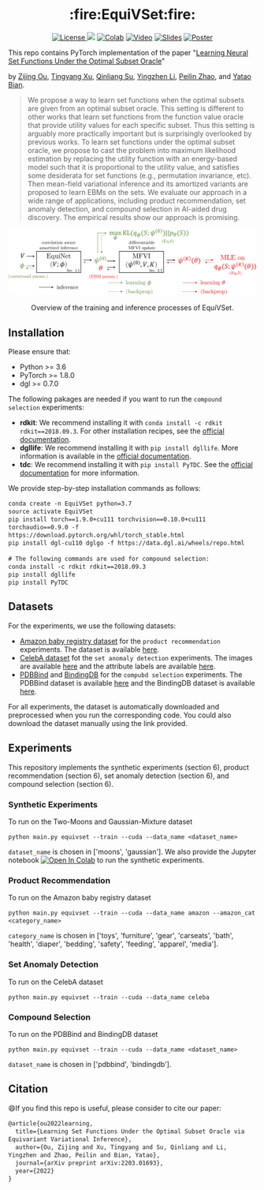 <h1 align="center">:fire:EquiVSet:fire:</h1>
<p align="center">
    <a href="https://openreview.net/forum?id=GXOC0zL0ZI"> <img alt="License" src="https://img.shields.io/static/v1?label=Pub&message=NeurIPS%2722&color=blue"> </a>
    <a href="https://subsetselection.github.io/EquiVSet/"><img src="https://img.shields.io/website-up-down-green-red/http/shields.io.svg"></a>
    <a href="https://colab.research.google.com/drive/1_EI0BUjFzNAVxWS1ao-xia_UVmW4KLi4?usp=sharing"><img src="https://colab.research.google.com/assets/colab-badge.svg" alt="Colab"></a>
    <a href="https://neurips.cc/virtual/2022/poster/54333"> <img src="https://img.shields.io/badge/Video-grey?logo=Kuaishou&logoColor=white" alt="Video"></a>
    <a href="https://nips.cc/media/neurips-2022/Slides/54333_NwPxNtj.pdf"> <img src="https://img.shields.io/badge/Slides-grey?&logo=MicrosoftPowerPoint&logoColor=white" alt="Slides"></a>
    <a href="https://nips.cc/media/PosterPDFs/NeurIPS%202022/54333.png?t=1669298430.3968306"> <img src="https://img.shields.io/badge/Poster-grey?logo=airplayvideo&logoColor=white" alt="Poster"></a>
</p>

This repo contains PyTorch implementation of the paper "[Learning Neural Set Functions Under the Optimal Subset Oracle](https://arxiv.org/abs/2203.01693)"

by [Zijing Ou](https://j-zin.github.io/), [Tingyang Xu](https://scholar.google.com.hk/citations?user=6gIs5YMAAAAJ&hl=en), [Qinliang Su](https://scholar.google.com/citations?user=cuIweygAAAAJ&hl=en), [Yingzhen Li](http://yingzhenli.net/home/en/), [Peilin Zhao](https://peilinzhao.github.io/), and [Yatao Bian](https://yataobian.com/).

> We propose a way to learn set functions when the optimal subsets are given from an optimal subset oracle. This setting is different to other works that learn set functions from the function value oracle that provide utility values for each specific subset. Thus this setting is arguably more practically important but is surprisingly overlooked by previous works. To learn set functions under the optimal subset oracle, we propose to cast the problem into maximum likelihood estimation by replacing the utility function with an energy-based model such that it is proportional to the utility value, and satisfies some desiderata for set functions (e.g., permutation invariance, etc). Then mean-field variational inference and its amortized variants are proposed to learn EBMs on the sets. We evaluate our approach in a wide range of applications, including product recommendation, set anomaly detection, and compound selection in AI-aided drug discovery. The empirical results show our approach is promising.

![equivset](assets/equivset.png)
<p align="center">Overview of the training and inference processes of EquiVSet.</p>

## Installation

Please ensure that:

- Python >= 3.6
- PyTorch >= 1.8.0
- dgl >= 0.7.0

The following pakages are needed if you want to run the `compound selection` experiments:

- **rdkit**: We recommend installing it with `conda install -c rdkit rdkit==2018.09.3`. For other installation recipes, see the [official documentation](https://www.rdkit.org/docs/Install.html).
- **dgllife**: We recommend installing it with `pip install dgllife`. More information is available in the [official documentation](https://lifesci.dgl.ai/install/index.html).
- **tdc**: We recommend installing it with `pip install PyTDC`. See the [official documentation](https://tdc.readthedocs.io/en/main/install.html) for more information.

We provide step-by-step installation commands as follows:

```
conda create -n EquiVSet python=3.7
source activate EquiVSet
pip install torch==1.9.0+cu111 torchvision==0.10.0+cu111 torchaudio==0.9.0 -f https://download.pytorch.org/whl/torch_stable.html
pip install dgl-cu110 dglgo -f https://data.dgl.ai/wheels/repo.html

# The following commands are used for compound selection:
conda install -c rdkit rdkit==2018.09.3
pip install dgllife
pip install PyTDC
```

## Datasets
For the experiments, we use the following datasets:

- [Amazon baby registry dataset](https://www.kaggle.com/datasets/roopalik/amazon-baby-dataset) for the `product recommendation` experiments. The dataset is available [here](https://drive.google.com/file/d/1OLbCOTsRyowxw3_AzhxJPVB8VAgjt2Y6/view?usp=sharing).
- [CelebA dataset](https://mmlab.ie.cuhk.edu.hk/projects/CelebA.html) fot the `set anomaly detection` experiments. The images are available [here](https://drive.google.com/file/d/0B7EVK8r0v71pZjFTYXZWM3FlRnM/view?usp=sharing&resourcekey=0-dYn9z10tMJOBAkviAcfdyQ) and the attribute labels are available [here](https://drive.google.com/file/d/0B7EVK8r0v71pblRyaVFSWGxPY0U/view?usp=sharing&resourcekey=0-YW2qIuRcWHy_1C2VaRGL3Q).
- [PDBBind](http://www.pdbbind.org.cn/) and [BindingDB](https://www.bindingdb.org/bind/index.jsp) for the `compubd selection` experiments. The PDBBind dataset is available [here](http://www.pdbbind.org.cn/index.php?newsid=20#news_section) and the BindingDB dataset is available [here](https://www.bindingdb.org/bind/index.jsp).

For all experiments, the dataset is automatically downloaded and preprocessed when you run the corresponding code. You could also download the dataset manually using the link provided.

## Experiments

This repository implements the synthetic experiments (section 6), product recommendation (section 6), set anomaly detection (section 6), and compound selection (section 6).

### Synthetic Experiments

To run on the Two-Moons and Gaussian-Mixture dataset
```
python main.py equivset --train --cuda --data_name <dataset_name>
```
`dataset_name` is chosen in ['moons', 'gaussian'].
We also provide the Jupyter notebook [![Open In Colab](https://colab.research.google.com/assets/colab-badge.svg)](https://colab.research.google.com/drive/1_EI0BUjFzNAVxWS1ao-xia_UVmW4KLi4?usp=sharing) to run the synthetic experiments.


### Product Recommendation

To run on the Amazon baby registry dataset
```
python main.py equivset --train --cuda --data_name amazon --amazon_cat <category_name>
```
`category_name` is chosen in ['toys', 'furniture', 'gear', 'carseats', 'bath', 'health', 'diaper', 'bedding', 'safety', 'feeding', 'apparel', 'media'].

### Set Anomaly Detection

To run on the CelebA dataset
```
python main.py equivset --train --cuda --data_name celeba
```

### Compound Selection

To run on the PDBBind and BindingDB dataset
```
python main.py equivset --train --cuda --data_name <dataset_name>
```
`dataset_name` is chosen in ['pdbbind', 'bindingdb'].

## Citation

:smile:If you find this repo is useful, please consider to cite our paper:
```
@article{ou2022learning,
  title={Learning Set Functions Under the Optimal Subset Oracle via Equivariant Variational Inference},
  author={Ou, Zijing and Xu, Tingyang and Su, Qinliang and Li, Yingzhen and Zhao, Peilin and Bian, Yatao},
  journal={arXiv preprint arXiv:2203.01693},
  year={2022}
}
```
